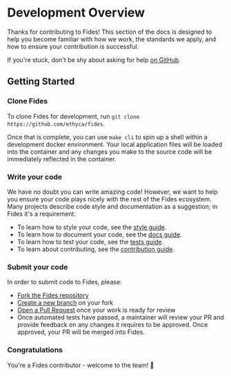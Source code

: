 # Development Overview

Thanks for contributing to Fides! This section of the docs is designed to help you become familiar with how we work, the standards we apply, and how to ensure your contribution is successful.

If you're stuck, don't be shy about asking for help [on GitHub](https://github.com/ethyca/fides/issues).

## Getting Started

### Clone Fides

To clone Fides for development, run `git clone https://github.com/ethyca/fides`.

Once that is complete, you can use `make cli` to spin up a shell within a development docker environment. Your local application files will be loaded into the container and any changes you make to the source code will be immediately reflected in the container.

### Write your code

We have no doubt you can write amazing code! However, we want to help you ensure your code plays nicely with the rest of the Fides ecosystem. Many projects describe code style and documentation as a suggestion; in Fides it's a requirement.

- To learn how to style your code, see the [style guide](code_style.md).
- To learn how to document your code, see the [docs guide](documentation.md).
- To learn how to test your code, see the [tests guide](testing.md).
- To learn about contributing, see the [contribution guide](contributing.md).

### Submit your code

In order to submit code to Fides, please:

- [Fork the Fides repository](https://help.github.com/en/articles/fork-a-repo)
- [Create a new branch](https://help.github.com/en/desktop/contributing-to-projects/creating-a-branch-for-your-work) on your fork
- [Open a Pull Request](https://help.github.com/en/articles/creating-a-pull-request-from-a-fork) once your work is ready for review
- Once automated tests have passed, a maintainer will review your PR and provide feedback on any changes it requires to be approved. Once approved, your PR will be merged into Fides.

### Congratulations

You're a Fides contributor - welcome to the team! 🎉
